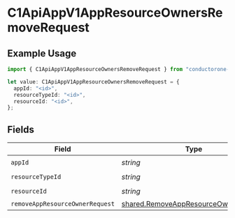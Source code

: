 # C1ApiAppV1AppResourceOwnersRemoveRequest

## Example Usage

```typescript
import { C1ApiAppV1AppResourceOwnersRemoveRequest } from "conductorone-sdk-typescript/sdk/models/operations";

let value: C1ApiAppV1AppResourceOwnersRemoveRequest = {
  appId: "<id>",
  resourceTypeId: "<id>",
  resourceId: "<id>",
};
```

## Fields

| Field                                                                                               | Type                                                                                                | Required                                                                                            | Description                                                                                         |
| --------------------------------------------------------------------------------------------------- | --------------------------------------------------------------------------------------------------- | --------------------------------------------------------------------------------------------------- | --------------------------------------------------------------------------------------------------- |
| `appId`                                                                                             | *string*                                                                                            | :heavy_check_mark:                                                                                  | N/A                                                                                                 |
| `resourceTypeId`                                                                                    | *string*                                                                                            | :heavy_check_mark:                                                                                  | N/A                                                                                                 |
| `resourceId`                                                                                        | *string*                                                                                            | :heavy_check_mark:                                                                                  | N/A                                                                                                 |
| `removeAppResourceOwnerRequest`                                                                     | [shared.RemoveAppResourceOwnerRequest](../../../sdk/models/shared/removeappresourceownerrequest.md) | :heavy_minus_sign:                                                                                  | N/A                                                                                                 |